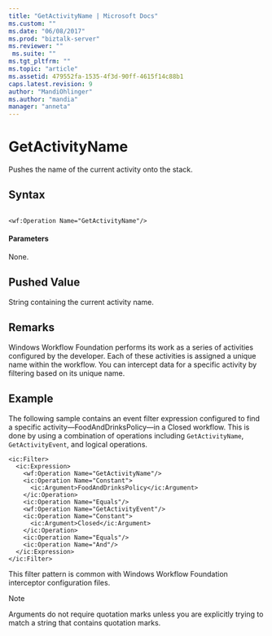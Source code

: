```yaml
---
title: "GetActivityName | Microsoft Docs"
ms.custom: ""
ms.date: "06/08/2017"
ms.prod: "biztalk-server"
ms.reviewer: ""
 ms.suite: ""
ms.tgt_pltfrm: ""
ms.topic: "article"
ms.assetid: 479552fa-1535-4f3d-90ff-4615f14c88b1
caps.latest.revision: 9
author: "MandiOhlinger"
ms.author: "mandia"
manager: "anneta"
---
```

# GetActivityName
Pushes the name of the current activity onto the stack.  
  
## Syntax  
  
```  
  
<wf:Operation Name="GetActivityName"/>  
```  
  
#### Parameters  
 None.  
  
## Pushed Value  
 String containing the current activity name.  
  
## Remarks  
 Windows Workflow Foundation performs its work as a series of activities configured by the developer. Each of these activities is assigned a unique name within the workflow. You can intercept data for a specific activity by filtering based on its unique name.  
  
## Example  
 The following sample contains an event filter expression configured to find a specific activity—FoodAndDrinksPolicy—in a Closed workflow. This is done by using a combination of operations including `GetActivityName`, `GetActivityEvent`, and logical operations.  
  
```  
<ic:Filter>  
  <ic:Expression>  
    <wf:Operation Name="GetActivityName"/>  
    <ic:Operation Name="Constant">  
      <ic:Argument>FoodAndDrinksPolicy</ic:Argument>  
    </ic:Operation>  
    <ic:Operation Name="Equals"/>  
    <wf:Operation Name="GetActivityEvent"/>  
    <ic:Operation Name="Constant">  
      <ic:Argument>Closed</ic:Argument>  
    </ic:Operation>  
    <ic:Operation Name="Equals"/>  
    <ic:Operation Name="And"/>  
  </ic:Expression>  
</ic:Filter>  
```  
  
 This filter pattern is common with Windows Workflow Foundation interceptor configuration files.  
  
> [!NOTE]
>  Arguments do not require quotation marks unless you are explicitly trying to match a string that contains quotation marks.